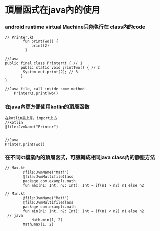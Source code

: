 # 頂層函式在java內的使用

### android runtime virtual Machine只能執行在 class內的code
	// Printer.kt
	        fun printTwo() {
	            print(2) 
	         }

	//Java
	public final class PrinterKt { // 1
	       public static void printTwo() { // 2
	        System.out.print(2); // 3
	       }
	}
	
	//Java file, call inside some method
        PrinterKt.printTwo()
  
### 在java內更方便使用kotlin的頂層函數
	在kotlin最上層，import上方
	//kotlin
	@file:JvmName("Printer")
	
	
	//Java
   	Printer.printTwo()
   	
### 在不同kt檔案內的頂層函式，可讓轉成相同java class內的靜態方法

	// Max.kt
	        @file:JvmName("Math")
	        @file:JvmMultifileClass
	        package com.example.math
	        fun max(n1: Int, n2: Int): Int = if(n1 > n2) n1 else n2
	        
	// Min.kt
	        @file:JvmName("Math")
	        @file:JvmMultifileClass
	        package com.example.math
	        fun min(n1: Int, n2: Int): Int = if(n1 < n2) n1 else n2
	 // java
		 		Math.min(1, 2)
	        Math.max(1, 2)	
	 

  